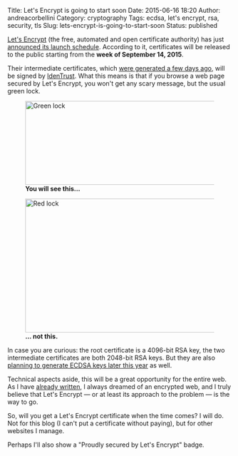 Title: Let's Encrypt is going to start soon
Date: 2015-06-16 18:20
Author: andreacorbellini
Category: cryptography
Tags: ecdsa, let's encrypt, rsa, security, tls
Slug: lets-encrypt-is-going-to-start-soon
Status: published

[Let's Encrypt](https://letsencrypt.org/) (the free, automated and open certificate authority) has just [announced its launch schedule](https://letsencrypt.org/2015/06/16/lets-encrypt-launch-schedule.html). According to it, certificates will be released to the public starting from the **week of September 14, 2015**.

Their intermediate certificates, which [were generated a few days ago](https://letsencrypt.org/2015/06/04/isrg-ca-certs.html), will be signed by [IdenTrust](https://www.identrustssl.com/). What this means is that if you browse a web page secured by Let's Encrypt, you won't get any scary message, but the usual green lock.

<figure>
  <img src="{filename}/images/green-lock.png" alt="Green lock" width="612" height="188">
  <figcaption><strong>You will see this...</strong></figcaption>
</figure>

<figure>
  <img src="{filename}/images/red-lock.png" alt="Red lock" width="612" height="300">
  <figcaption><strong>... not this.</strong></figcaption>
</figure>

In case you are curious: the root certificate is a 4096-bit RSA key, the two intermediate certificates are both 2048-bit RSA keys. But they are also [planning to generate ECDSA keys later this year](https://letsencrypt.org/certificates/) as well.

Technical aspects aside, this will be a great opportunity for the entire web. As I have [already written]({filename}/2015-004-lets-encrypt.md), I always dreamed of an encrypted web, and I truly believe that Let's Encrypt — or at least its approach to the problem — is the way to go.

So, will you get a Let's Encrypt certificate when the time comes? I will do. Not for this blog (I can't put a certificate without paying), but for other websites I manage.

Perhaps I'll also show a "Proudly secured by Let's Encrypt" badge.
